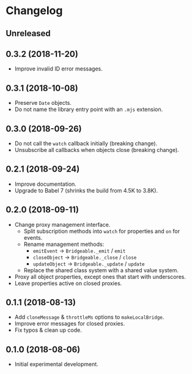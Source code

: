 # Changelog

## Unreleased

## 0.3.2 (2018-11-20)

- Improve invalid ID error messages.

## 0.3.1 (2018-10-08)

- Preserve `Date` objects.
- Do not name the library entry point with an `.mjs` extension.

## 0.3.0 (2018-09-26)

- Do not call the `watch` callback initially (breaking change).
- Unsubscribe all callbacks when objects close (breaking change).

## 0.2.1 (2018-09-24)

- Improve documentation.
- Upgrade to Babel 7 (shrinks the build from 4.5K to 3.8K).

## 0.2.0 (2018-09-11)

- Change proxy management interface.
  - Split subscription methods into `watch` for properties and `on` for events.
  - Rename management methods:
    - `emitEvent` -> `Bridgeable._emit` / `emit`
    - `closeObject` -> `Bridgeable._close` / `close`
    - `updateObject` -> `Bridgeable._update` / `update`
  - Replace the shared class system with a shared value system.
- Proxy all object properties, except ones that start with underscores.
- Leave properties active on closed proxies.

## 0.1.1 (2018-08-13)

- Add `cloneMessage` & `throttleMs` options to `makeLocalBridge`.
- Improve error messages for closed proxies.
- Fix typos & clean up code.

## 0.1.0 (2018-08-06)

- Initial experimental development.
